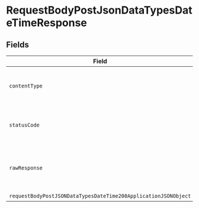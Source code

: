 # RequestBodyPostJsonDataTypesDateTimeResponse


## Fields

| Field                                                                                                                                       | Type                                                                                                                                        | Required                                                                                                                                    | Description                                                                                                                                 |
| ------------------------------------------------------------------------------------------------------------------------------------------- | ------------------------------------------------------------------------------------------------------------------------------------------- | ------------------------------------------------------------------------------------------------------------------------------------------- | ------------------------------------------------------------------------------------------------------------------------------------------- |
| `contentType`                                                                                                                               | *String*                                                                                                                                    | :heavy_check_mark:                                                                                                                          | HTTP response content type for this operation                                                                                               |
| `statusCode`                                                                                                                                | *Integer*                                                                                                                                   | :heavy_check_mark:                                                                                                                          | HTTP response status code for this operation                                                                                                |
| `rawResponse`                                                                                                                               | [HttpResponse<byte[]>](https://docs.oracle.com/en/java/javase/11/docs/api/java.net.http/java/net/http/HttpResponse.html)                    | :heavy_minus_sign:                                                                                                                          | Raw HTTP response; suitable for custom response parsing                                                                                     |
| `requestBodyPostJSONDataTypesDateTime200ApplicationJSONObject`                                                                              | [RequestBodyPostJSONDataTypesDateTime200ApplicationJSON](../../models/operations/RequestBodyPostJSONDataTypesDateTime200ApplicationJSON.md) | :heavy_minus_sign:                                                                                                                          | OK                                                                                                                                          |